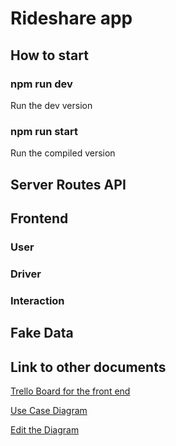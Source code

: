 # Rideshare app
## How to start
### npm run dev
Run the dev version
### npm run start
Run the compiled version
## Server Routes API
## Frontend
### User
### Driver
### Interaction
## Fake Data
## Link to other documents
[Trello Board for the front end](https://trello.com/b/2zewDXi9)

[Use Case Diagram](https://drive.google.com/file/d/1EBREZRCl0H9Ft1f3wodKh038tRkkflt-/view?usp=sharing)

[Edit the Diagram](https://app.diagrams.net/#G1EBREZRCl0H9Ft1f3wodKh038tRkkflt-)


